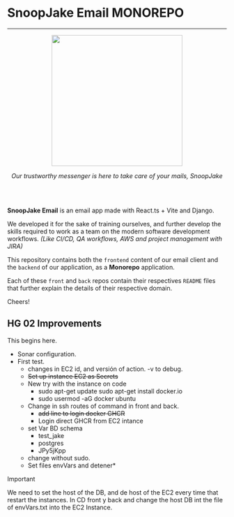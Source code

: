 # SnoopJake Email MONOREPO
---
<p align="center">
<img src="https://github.com/Tech-Fellows-SnoopJake/EmailServer/assets/49454068/b2438f2d-fa21-405e-94ed-c5e25c4140ea"  width="300" height="300" />
</p>
<p align="center"><i>Our trustworthy messenger is here to take care of your mails, SnoopJake</i></p>
<br>
<br>

**SnoopJake Email** is an email app made with React.ts + Vite and Django. 

We developed it for the sake of training ourselves, and further develop the skills required to work as a team on the modern software development workflows. 
_(Like CI/CD, QA workflows, AWS and project management with JIRA)_

This repository contains both the `frontend` content of our email client and the `backend` of our application, as a **Monorepo** application.

Each of these `front` and `back` repos contain their respectives ``README`` files that further explain the details of their respective domain.

Cheers!

## HG 02 Improvements

This begins here. 
- Sonar configuration.
- First test.
  - changes in EC2 id, and versión of action. -v to debug.
  - ~~Set up instance EC2 as Secrets~~
  - New try with the instance on code
    - sudo apt-get update
      sudo apt-get install docker.io
    - sudo usermod -aG docker ubuntu
  - Change in ssh routes of command in front and back.
    - ~~add line to login docker GHCR~~
    - Login direct GHCR from EC2 intance 
  - set Var BD schema 
    - test_jake 
    - postgres
    - JPy5jKpp
  - change without sudo. 
  - Set files envVars and detener*

>[!IMPORTANT]
> We need to set the host of the DB, and de host of the EC2 every time that restart the instances.
> In CD front y back and change the host DB int the file of envVars.txt into the EC2 Instance.

